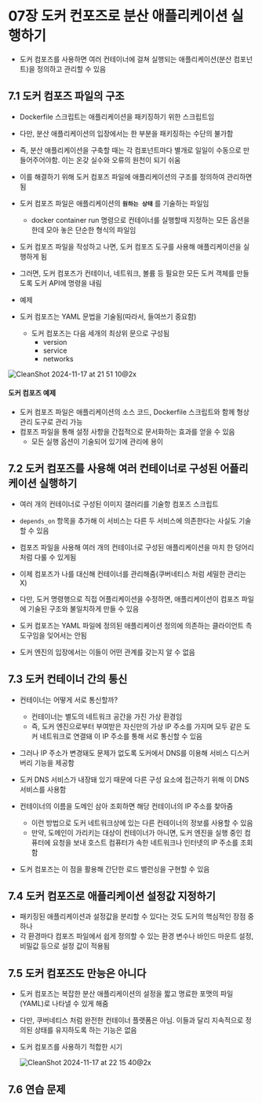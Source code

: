 # 07장 도커 컨포즈로 분산 애플리케이션 실행하기
- 도커 컴포즈를 사용하면 여러 컨테이너에 걸쳐 실행되는 애플리케이션(분산 컴포넌트)을 정의하고 관리할 수 있음

## 7.1 도커 컴포즈 파일의 구조
- Dockerfile 스크립트는 애플리케이션을 패키징하기 위한 스크립트임
- 다만, 분산 애플리케이션의 입장에서는 한 부분을 패키징하는 수단의 불가함
- 즉, 분산 애플리케이션을 구축할 때는 각 컴포넌트마다 별개로 일일이 수동으로 만들어주어야함. 이는 온갖 실수와 오류의 원천이 되기 쉬움
- 이를 해결하기 위해 도커 컴포즈 파일에 애플리케이션의 구조를 정의하여 관리하면 됨
- 도커 컴포즈 파일은 애플리케이션의 **`원하는 상태`** 를 기술하는 파일임
  - docker container run 명령으로 컨테이너를 실행할때 지정하는 모든 옵션을 한데 모아 놓은 단순한 형식의 파일임
- 도커 컴포즈 파일을 작성하고 나면, 도커 컴포즈 도구를 사용해 애플리케이션을 실행하게 됨
- 그러면, 도커 컴포즈가 컨테이너, 네트워크, 볼륨 등 필요한 모든 도커 객체를 만들도록 도커 API에 명령을 내림

- 예제

- 도커 컴포즈는 YAML 문법을 기술됨(따라서, 들여쓰기 중요함)
  - 도커 컴포즈는 다음 세개의 최상위 문으로 구성됨
    - version
    - service
    - networks

![CleanShot 2024-11-17 at 21 51 10@2x](https://github.com/user-attachments/assets/949cff32-2b74-48bc-9839-6e844f3a3644)

#### 도커 컴포즈 예제


- 도커 컴포즈 파일은 애플리케이션의 소스 코드, Dockerfile 스크립트와 함께 형상 관리 도구로 관리 가능
- 컴포즈 파일을 통해 설정 사항을 간접적으로 문서화하는 효과를 얻을 수 있음
  - 모든 실행 옵션이 기술되어 있기에 관리에 용이 

## 7.2 도커 컴포즈를 사용해 여러 컨테이너로 구성된 어플리케이션 실행하기
- 여러 개의 컨테이너로 구성된 이미지 갤러리를 기술항 컴포즈 스크립트

- `depends_on` 항목을 추가해 이 서비스는 다른 두 서비스에 의존한다는 사실도 기술할 수 있음

- 컴포즈 파일을 사용해 여러 개의 컨테이너로 구성된 애플리케이션을 마치 한 덩어리처럼 다룰 수 있게됨
- 이제 컴포즈가 나를 대신해 컨테이너를 관리해줌(쿠버네티스 처럼 세밀한 관리는 X)

- 다만, 도커 명령행으로 직접 어플리케이션을 수정하면, 애플리케이션이 컴포즈 파일에 기술된 구조와 불일치하게 만들 수 있음
- 도커 컴포즈는 YAML 파일에 정의된 애플리케이션 정의에 의존하는 클라이언트 측 도구임을 잊어서는 안됨
- 도커 엔진의 입장에서는 이들이 어떤 관계를 갖는지 알 수 없음

## 7.3 도커 컨테이너 간의 통신
- 컨테이너는 어떻게 서로 통신할까?
  - 컨테이너는 별도의 네트워크 공간을 가진 가상 환경임
  - 즉, 도커 엔진으로부터 부여받은 자신만의 가상 IP 주소를 가지며 모두 같은 도커 네트워크로 연결돼 이 IP 주소를 통해 서로 통신할 수 있음
- 그러나 IP 주소가 변경돼도 문제가 없도록 도커에서 DNS를 이용해 서비스 디스커버리 기능을 제공함
- 도커 DNS 서비스가 내장돼 있기 때문에 다른 구성 요소에 접근하기 위해 이 DNS 서비스를 사용함
- 컨테이너의 이름을 도메인 삼아 조회하면 해당 컨테이너의 IP 주소를 찾아줌
  - 이런 방법으로 도커 네트워크상에 있는 다른 컨테이너의 정보를 사용할 수 있음
  - 만약, 도메인이 가리키는 대상이 컨테이너가 아니면, 도커 엔진을 실행 중인 컴퓨터에 요청을 보내 호스트 컴퓨터가 속한 네트워크나 인터넷의 IP 주소를 조회함


- 도커 컴포즈는 이 점을 활용해 간단한 로드 밸런싱을 구현할 수 있음

## 7.4 도커 컴포즈로 애플리케이션 설정값 지정하기
- 패키징된 애플리케이션과 설정값을 분리할 수 있다는 것도 도커의 핵심적인 장점 중 하나
- 각 환경마다 컴포즈 파일에서 쉽게 정의할 수 있는 환경 변수나 바인드 마운트 설정, 비밀값 등으로 설정 값이 적용됨


## 7.5 도커 컴포즈도 만능은 아니다
- 도커 컴포즈는 복잡한 분산 애플리케이션의 설정을 짧고 명료한 포맷의 파일(YAML)로 나타낼 수 있게 해줌
- 다만, 쿠버네티스 처럼 완전한 컨테이너 플랫폼은 아님. 이들과 달리 지속적으로 정의된 상태를 유지하도록 하는 기능은 없음

- 도커 컴포즈를 사용하기 적합한 시기

  ![CleanShot 2024-11-17 at 22 15 40@2x](https://github.com/user-attachments/assets/22f85f95-6dac-4231-a4c6-317eae925743)


## 7.6 연습 문제
